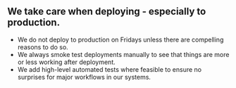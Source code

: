 
## We take care when deploying - especially to production.
* We do not deploy to production on Fridays unless there are compelling reasons to do so.
* We always smoke test deployments manually to see that things are more or less working after deployment.
* We add high-level automated tests where feasible to ensure no surprises for major workflows in our systems.
